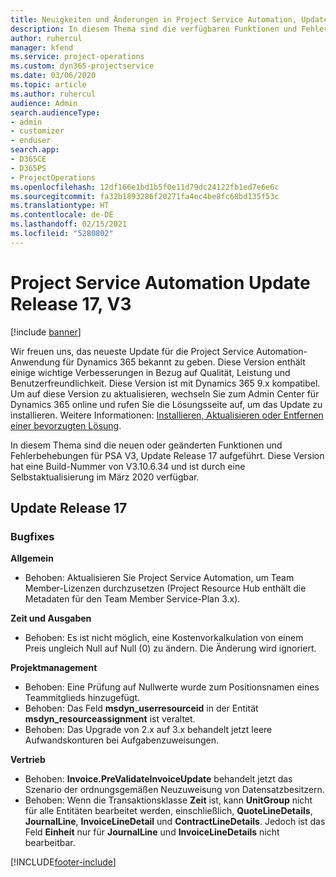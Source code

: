 ```yaml
---
title: Neuigkeiten und Änderungen in Project Service Automation, Update Release 17, V3
description: In diesem Thema sind die verfügbaren Funktionen und Fehlerbehebungen für Project Service Automation Update Release 17, V3 aufgeführt.
author: ruhercul
manager: kfend
ms.service: project-operations
ms.custom: dyn365-projectservice
ms.date: 03/06/2020
ms.topic: article
ms.author: ruhercul
audience: Admin
search.audienceType:
- admin
- customizer
- enduser
search.app:
- D365CE
- D365PS
- ProjectOperations
ms.openlocfilehash: 12df166e1bd1b5f0e11d79dc24122fb1ed7e6e6c
ms.sourcegitcommit: fa32b1893286f20271fa4ec4be8fc68bd135f53c
ms.translationtype: HT
ms.contentlocale: de-DE
ms.lasthandoff: 02/15/2021
ms.locfileid: "5280802"
---
```

# <a name="project-service-automation-update-release-17-v3"></a>Project Service Automation Update Release 17, V3

[!include [banner](../includes/psa-now-project-operations.md)]

Wir freuen uns, das neueste Update für die Project Service Automation-Anwendung für Dynamics 365 bekannt zu geben. Diese Version enthält einige wichtige Verbesserungen in Bezug auf Qualität, Leistung und Benutzerfreundlichkeit.  Diese Version ist mit Dynamics 365 9.x kompatibel. Um auf diese Version zu aktualisieren, wechseln Sie zum Admin Center für Dynamics 365 online und rufen Sie die Lösungsseite auf, um das Update zu installieren. Weitere Informationen: [Installieren, Aktualisieren oder Entfernen einer bevorzugten Lösung](https://docs.microsoft.com/power-platform/admin/install-remove-preferred-solution).

In diesem Thema sind die neuen oder geänderten Funktionen und Fehlerbehebungen für PSA V3, Update Release 17 aufgeführt. Diese Version hat eine Build-Nummer von V3.10.6.34 und ist durch eine Selbstaktualisierung im März 2020 verfügbar.


## <a name="update-release-17"></a>Update Release 17

### <a name="bug-fixes"></a>Bugfixes

**Allgemein**

- Behoben: Aktualisieren Sie Project Service Automation, um Team Member-Lizenzen durchzusetzen (Project Resource Hub enthält die Metadaten für den Team Member Service-Plan 3.x).
 
**Zeit und Ausgaben**

- Behoben: Es ist nicht möglich, eine Kostenvorkalkulation von einem Preis ungleich Null auf Null (0) zu ändern. Die Änderung wird ignoriert.

**Projektmanagement**

- Behoben: Eine Prüfung auf Nullwerte wurde zum Positionsnamen eines Teammitglieds hinzugefügt.
- Behoben: Das Feld **msdyn_userresourceid** in der Entität **msdyn_resourceassignment** ist veraltet.
- Behoben: Das Upgrade von 2.x auf 3.x behandelt jetzt leere Aufwandskonturen bei Aufgabenzuweisungen.

**Vertrieb**

- Behoben: **Invoice.PreValidateInvoiceUpdate** behandelt jetzt das Szenario der ordnungsgemäßen Neuzuweisung von Datensatzbesitzern.
- Behoben: Wenn die Transaktionsklasse **Zeit** ist, kann **UnitGroup** nicht für alle Entitäten bearbeitet werden, einschließlich, **QuoteLineDetails**, **JournalLine**, **InvoiceLineDetail** und **ContractLineDetails**. Jedoch ist das Feld **Einheit** nur für **JournalLine** und **InvoiceLineDetails** nicht bearbeitbar.




[!INCLUDE[footer-include](../includes/footer-banner.md)]